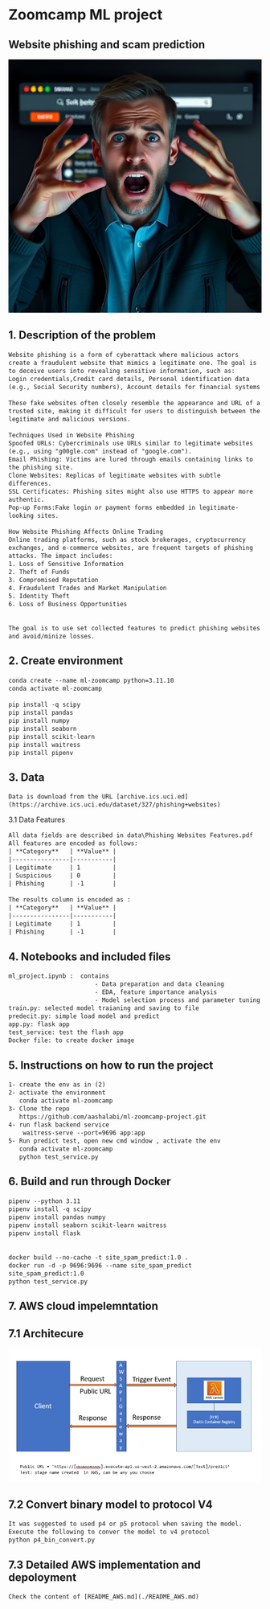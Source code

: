 # Zoomcamp ML project

## Website phishing and scam prediction

![website_phishing.png](README_files/website_phishing.png)

## 1. Description of the problem
```
Website phishing is a form of cyberattack where malicious actors create a fraudulent website that mimics a legitimate one. The goal is to deceive users into revealing sensitive information, such as:
Login credentials,Credit card details, Personal identification data (e.g., Social Security numbers), Account details for financial systems

These fake websites often closely resemble the appearance and URL of a trusted site, making it difficult for users to distinguish between the legitimate and malicious versions.

Techniques Used in Website Phishing
Spoofed URLs: Cybercriminals use URLs similar to legitimate websites (e.g., using "g00gle.com" instead of "google.com").
Email Phishing: Victims are lured through emails containing links to the phishing site.
Clone Websites: Replicas of legitimate websites with subtle differences.
SSL Certificates: Phishing sites might also use HTTPS to appear more authentic.
Pop-up Forms:Fake login or payment forms embedded in legitimate-looking sites.

How Website Phishing Affects Online Trading
Online trading platforms, such as stock brokerages, cryptocurrency exchanges, and e-commerce websites, are frequent targets of phishing attacks. The impact includes:
1. Loss of Sensitive Information
2. Theft of Funds
3. Compromised Reputation
4. Fraudulent Trades and Market Manipulation
5. Identity Theft
6. Loss of Business Opportunities


The goal is to use set collected features to predict phishing websites and avoid/minize losses.
```

## 2. Create environment
```
conda create --name ml-zoomcamp python=3.11.10
conda activate ml-zoomcamp

pip install -q scipy
pip install pandas
pip install numpy
pip install seaborn
pip install scikit-learn
pip install waitress
pip install pipenv
```


## 3. Data
```
Data is download from the URL [archive.ics.uci.ed](https://archive.ics.uci.edu/dataset/327/phishing+websites)
```

3.1 Data Features
```
All data fields are described in data\Phishing Websites Features.pdf
All features are encoded as follows:
| **Category**   | **Value** |
|----------------|-----------|
| Legitimate     | 1         |
| Suspicious     | 0         |
| Phishing       | -1        |

The results column is encoded as :
| **Category**   | **Value** |
|----------------|-----------|
| Legitimate     | 1         |
| Phishing       | -1        |

```

## 4. Notebooks and included files
```
ml_project.ipynb :  contains 
                        - Data preparation and data cleaning
                        - EDA, feature importance analysis
                        - Model selection process and parameter tuning
train.py: selected model traianing and saving to file
predecit.py: simple load model and predict
app.py: flask app
test_service: test the flash app
Docker file: to create docker image
```

## 5. Instructions on how to run the project
```
1- create the env as in (2)
2- activate the environment
   conda activate ml-zoomcamp
3- Clone the repo
   https://github.com/aashalabi/ml-zoomcamp-project.git
4- run flask backend service
    waitress-serve --port=9696 app:app
5- Run predict test, open new cmd window , activate the env
   conda activate ml-zoomcamp
   python test_service.py
```

## 6. Build and run through Docker

    pipenv --python 3.11
    pipenv install -q scipy
    pipenv install pandas numpy
    pipenv install seaborn scikit-learn waitress 
    pipenv install flask
    
    
    docker build --no-cache -t site_spam_predict:1.0 .
    docker run -d -p 9696:9696 --name site_spam_predict site_spam_predict:1.0
    python test_service.py


## 7. AWS cloud impelemntation

## 7.1 Architecure
![image-2.png](README_files/image-2.png)

## 7.2 Convert binary model to protocol V4

    It was suggested to used p4 or p5 protocol when saving the model.
    Execute the following to conver the model to v4 protocol
    python p4_bin_convert.py


###

## 7.3 Detailed AWS implementation and depoloyment


    Check the content of [README_AWS.md](./README_AWS.md)




